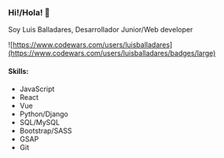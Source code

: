 ### Hi!/Hola! 👋

Soy Luis Balladares, Desarrollador Junior/Web developer

![https://www.codewars.com/users/luisballadares](https://www.codewars.com/users/luisballadares/badges/large)


#### Skills:
- JavaScript
- React
- Vue
- Python/Django
- SQL/MySQL
- Bootstrap/SASS
- GSAP
- Git

<!--
**LuchoMate/LuchoMate** is a ✨ _special_ ✨ repository because its `README.md` (this file) appears on your GitHub profile.

Here are some ideas to get you started:

- 🔭 I’m currently working on ...
- 🌱 I’m currently learning ...
- 👯 I’m looking to collaborate on ...
- 🤔 I’m looking for help with ...
- 💬 Ask me about ...
- 📫 How to reach me: ...
- 😄 Pronouns: ...
- ⚡ Fun fact: ...
-->
